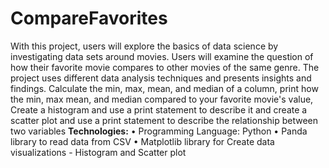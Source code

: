 # CompareFavorites

With this project, users will explore the basics of data science by investigating data sets around movies.
Users will examine the question of how their favorite movie compares to other movies of the same genre.
The project uses different data analysis techniques and presents insights and findings.
Calculate the min, max, mean, and median of a column, print how the min, max mean, and median compared to your favorite movie's value,
Create a histogram and use a print statement to describe it and create a scatter plot and use a print statement to describe the relationship between two variables
**Technologies:**
•	Programming Language: Python
•	Panda library to read data from CSV
•	Matplotlib library for Create data visualizations - Histogram and Scatter plot

